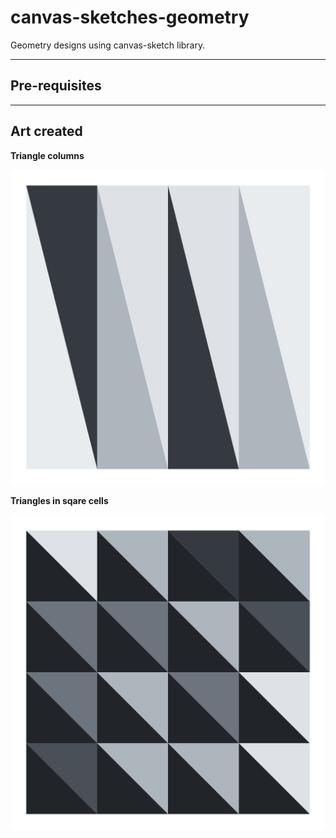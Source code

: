 # canvas-sketches-geometry
Geometry designs using canvas-sketch library.

----------------------------------------------------------------

## Pre-requisites

----------------------------------------------------------------
## Art created
**Triangle columns**

![Triangle columns](output/triangleColumns/2022.01.12-21.01.24.png)

**Triangles in sqare cells**

![Triangles in sqare cells](output/triangleSqareCells/2022.01.12-21.52.03.png)
